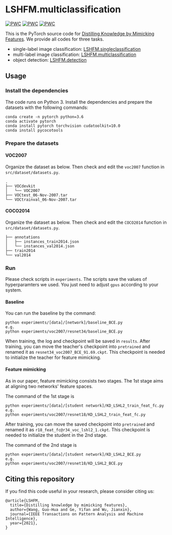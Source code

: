 # LSHFM.multiclassification

[![PWC](https://img.shields.io/endpoint.svg?url=https://paperswithcode.com/badge/in-defense-of-feature-mimicking-for-knowledge/knowledge-distillation-on-imagenet)](https://paperswithcode.com/sota/knowledge-distillation-on-imagenet?p=in-defense-of-feature-mimicking-for-knowledge)
[![PWC](https://img.shields.io/endpoint.svg?url=https://paperswithcode.com/badge/in-defense-of-feature-mimicking-for-knowledge/knowledge-distillation-on-coco)](https://paperswithcode.com/sota/knowledge-distillation-on-coco?p=in-defense-of-feature-mimicking-for-knowledge)
[![PWC](https://img.shields.io/endpoint.svg?url=https://paperswithcode.com/badge/in-defense-of-feature-mimicking-for-knowledge/knowledge-distillation-on-pascal-voc)](https://paperswithcode.com/sota/knowledge-distillation-on-pascal-voc?p=in-defense-of-feature-mimicking-for-knowledge)

This is the PyTorch source code for [Distilling Knowledge by Mimicking Features](https://arxiv.org/abs/2011.01424). We provide all codes for three tasks.

* single-label image classification: [LSHFM.singleclassification](https://github.com/DoctorKey/LSHFM.singleclassification)
* multi-label image classification: [LSHFM.multiclassification](https://github.com/DoctorKey/LSHFM.multiclassification)
* object detection: [LSHFM.detection](https://github.com/DoctorKey/LSHFM.detection)

## Usage

### Install the dependencies

The code runs on Python 3. Install the dependencies and prepare the datasets with the following commands:

```
conda create -n pytorch python=3.6
conda activate pytorch
conda install pytorch torchvision cudatoolkit=10.0 
conda install pycocotools
```

### Prepare the datasets

#### VOC2007

Organize the dataset as below. Then check and edit the `voc2007` function in `src/dataset/datasets.py`. 
```
.
├── VOCdevkit
│   └── VOC2007
├── VOCtest_06-Nov-2007.tar
└── VOCtrainval_06-Nov-2007.tar
```

#### COCO2014

Organize the dataset as below. Then check and edit the `COCO2014` function in `src/dataset/datasets.py`. 
```
├── annotations
│   ├── instances_train2014.json
│   └── instances_val2014.json
├── train2014
└── val2014
```

### Run

Please check scripts in `experiments`. The scripts save the values of hyperparamters we used. You just need to adjust `gpus` according to your system.

#### Baseline

You can run the baseline by the command:
```
python experiments/[data]/[network]/baseline_BCE.py
e.g.
python experiments/voc2007/resnet34/baseline_BCE.py
```

When training, the log and checkpoint will be saved in `results`. After training, you can move the teacher's checkpoint into `pretrained` and renamed it as `resnet34_voc2007_BCE_91.69.ckpt`. This checkpoint is needed to initialize the teacher for feature mimicking.

#### Feature mimicking

As in our paper, feature mimicking consists two stages. The 1st stage aims at aligning two networks' feature spaces.

The command of the 1st stage is
```
python experiments/[data]/[student network]/KD_LSHL2_train_feat_fc.py
e.g.
python experiments/voc2007/resnet18/KD_LSHL2_train_feat_fc.py
```

After training, you can move the saved checkpoint into `pretrained` and renamed it as `r18_feat_fc@r34_voc_lshl2_1.ckpt`. This checkpoint is needed to initialize the student in the 2nd stage.

The command of the 2nd stage is
```
python experiments/[data]/[student network]/KD_LSHL2_BCE.py
e.g.
python experiments/voc2007/resnet18/KD_LSHL2_BCE.py
```

## Citing this repository

If you find this code useful in your research, please consider citing us:

```
@article{LSHFM,
  title={Distilling knowledge by mimicking features},
  author={Wang, Guo-Hua and Ge, Yifan and Wu, Jianxin},
  journal={IEEE Transactions on Pattern Analysis and Machine Intelligence},
  year={2021},
}
```
